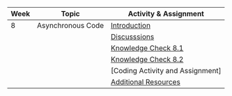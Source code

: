 | Week | Topic             | Activity & Assignment          |
|------|-------------------|--------------------------------|
| 8    | Asynchronous Code | [Introduction](./Introduction%20And%20Instructions.pdf)                   |
|      |                   | [Discusssions](https://classroom.google.com/c/NjE1MzM0ODAxMDIz/a/NTIzMDQyNzM5NDMx/details)                   |
|      |                   | [Knowledge Check 8.1](https://docs.google.com/forms/d/e/1FAIpQLSdKyJIIujuscUNXF8pzBG9BFCgguf3NwIvOy8E71nQr8avt8g/viewform)           |
|      |                   | [Knowledge Check 8.2](https://docs.google.com/forms/d/e/1FAIpQLSeC8tqyhY-f5TvqIshA2GBZGRFrTN6vlOt9E4qNBnGpPOJGDQ/viewform)           |
|      |                   | [Coding Activity and Assignment] |
|      |                   | [Additional Resources](./Additional%20Resources.pdf)           |
